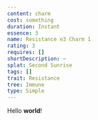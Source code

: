 ```yaml
---
content: charm
cost: something
duration: Instant
essence: 3
name: Resistance e3 Charm 1
rating: 3
requires: []
shortDescription: ~
splat: Second Sunrise
tags: []
trait: Resistance
tree: Immune
type: Simple
---
```


Hello **world**!
